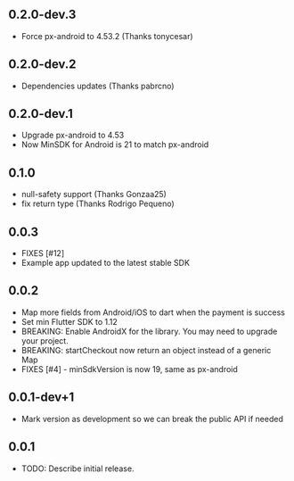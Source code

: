 ## 0.2.0-dev.3

* Force px-android to 4.53.2 (Thanks tonycesar)

## 0.2.0-dev.2

* Dependencies updates (Thanks pabrcno)

## 0.2.0-dev.1

* Upgrade px-android to 4.53
* Now MinSDK for Android is 21 to match px-android

## 0.1.0

* null-safety support (Thanks Gonzaa25)
* fix return type (Thanks Rodrigo Pequeno)

## 0.0.3

* FIXES [#12]
* Example app updated to the latest stable SDK

## 0.0.2

* Map more fields from Android/iOS to dart when the payment is success
* Set min Flutter SDK to 1.12
* BREAKING: Enable AndroidX for the library. You may need to upgrade your project.
* BREAKING: startCheckout now return an object instead of a generic Map
* FIXES [#4] - minSdkVersion is now 19, same as px-android

## 0.0.1-dev+1

* Mark version as development so we can break the public API if needed

## 0.0.1

* TODO: Describe initial release.
